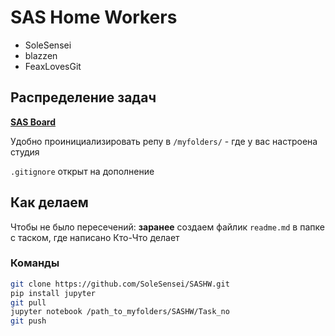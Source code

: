 # SAS Home Workers
- SoleSensei
- blazzen
- FeaxLovesGit

## Распределение задач
__[SAS Board](https://github.com/SoleSensei/SASHW/projects/1)__

Удобно проинициализировать репу в `/myfolders/` - где у вас настроена студия

`.gitignore` открыт на дополнение

## Как делаем
Чтобы не было пересечений: __заранее__ создаем файлик `readme.md` в папке с таском, где написано Кто-Что делает 

### Команды
```bash
git clone https://github.com/SoleSensei/SASHW.git
pip install jupyter
git pull
jupyter notebook /path_to_myfolders/SASHW/Task_no
git push
```
